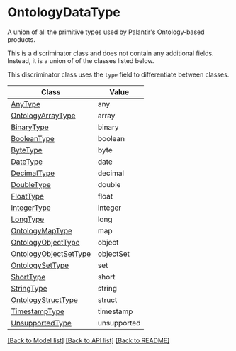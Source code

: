 # OntologyDataType

A union of all the primitive types used by Palantir's Ontology-based products.

This is a discriminator class and does not contain any additional fields. Instead, it
is a union of of the classes listed below.

This discriminator class uses the `type` field to differentiate between classes.

Class | Value
------------ | -------------
[AnyType](AnyType.md) | any
[OntologyArrayType](OntologyArrayType.md) | array
[BinaryType](BinaryType.md) | binary
[BooleanType](BooleanType.md) | boolean
[ByteType](ByteType.md) | byte
[DateType](DateType.md) | date
[DecimalType](DecimalType.md) | decimal
[DoubleType](DoubleType.md) | double
[FloatType](FloatType.md) | float
[IntegerType](IntegerType.md) | integer
[LongType](LongType.md) | long
[OntologyMapType](OntologyMapType.md) | map
[OntologyObjectType](OntologyObjectType.md) | object
[OntologyObjectSetType](OntologyObjectSetType.md) | objectSet
[OntologySetType](OntologySetType.md) | set
[ShortType](ShortType.md) | short
[StringType](StringType.md) | string
[OntologyStructType](OntologyStructType.md) | struct
[TimestampType](TimestampType.md) | timestamp
[UnsupportedType](UnsupportedType.md) | unsupported

[\[Back to Model list\]](../README.md#documentation-for-models) [\[Back to API list\]](../README.md#documentation-for-api-endpoints) [\[Back to README\]](../README.md)
